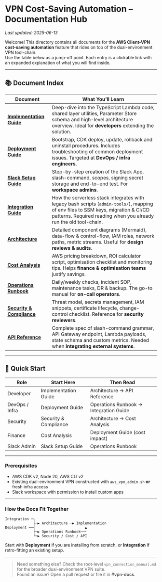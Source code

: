 # VPN Cost-Saving Automation – Documentation Hub  

_Last updated: 2025-06-13_

Welcome! This directory contains all documents for the **AWS Client-VPN cost-saving automation** feature that rides on top of the dual-environment VPN tool-chain.  
Use the table below as a jump-off point. Each entry is a clickable link with an expanded explanation of what you will find inside.

---

## 📚 Document Index

| Document | What You’ll Learn |
|----------|-------------------|
| **[Implementation Guide](VPN_COST_AUTOMATION_IMPLEMENTATION.md)** | Deep-dive into the TypeScript Lambda code, shared layer utilities, Parameter Store schema and high-level architecture overview. Ideal for **developers** extending the solution. |
| **[Deployment Guide](VPN_COST_AUTOMATION_DEPLOYMENT.md)** | Bootstrap, CDK deploy, update, rollback and uninstall procedures. Includes troubleshooting of common deployment issues. Targeted at **DevOps / infra engineers**. |
| **[Slack Setup Guide](VPN_COST_AUTOMATION_SLACK_SETUP.md)** | Step-by-step creation of the Slack App, slash-command, scopes, signing secret storage and end-to-end test. For **workspace admins**. |
| **[Integration Guide](VPN_COST_AUTOMATION_INTEGRATION_GUIDE.md)** | How the serverless stack integrates with legacy bash scripts (`admin-tools/`), mapping of env files to SSM keys, migration & CI/CD patterns. Required reading when you already run the old tool-chain. |
| **[Architecture](VPN_COST_AUTOMATION_ARCHITECTURE.md)** | Detailed component diagrams (Mermaid), data-flow & control-flow, IAM roles, network paths, metric streams. Useful for **design reviews & audits**. |
| **[Cost Analysis](VPN_COST_AUTOMATION_COST_ANALYSIS.md)** | AWS pricing breakdown, ROI calculator script, optimisation checklist and monitoring tips. Helps **finance & optimisation teams** justify savings. |
| **[Operations Runbook](VPN_COST_AUTOMATION_OPERATIONS_RUNBOOK.md)** | Daily/weekly checks, incident SOP, maintenance tasks, DR & backup. The go-to manual for **on-call operators**. |
| **[Security & Compliance](VPN_COST_AUTOMATION_SECURITY.md)** | Threat model, secrets management, IAM snippets, certificate lifecycle, change-control checklist. Reference for **security reviewers**. |
| **[API Reference](VPN_COST_AUTOMATION_API_REFERENCE.md)** | Complete spec of slash-command grammar, API Gateway endpoint, Lambda payloads, state schema and custom metrics. Needed when **integrating external systems**. |

---

## 🚀 Quick Start

| Role | Start Here | Then Read |
|------|-----------|-----------|
| Developer | Implementation Guide | Architecture → API Reference |
| DevOps / Infra | Deployment Guide | Operations Runbook → Integration Guide |
| Security | Security & Compliance | Architecture → Cost Analysis |
| Finance | Cost Analysis | Deployment Guide (cost impact) |
| Slack Admin | Slack Setup Guide | Operations Runbook |

---

### Prerequisites

* AWS CDK v2, Node 20, AWS CLI v2  
* Existing dual-environment VPN constructed with `aws_vpn_admin.sh` **or** fresh infra access  
* Slack workspace with permission to install custom apps

---

### How the Docs Fit Together

```
Integration ─┐
             ├─▶ Architecture ─▶ Implementation
Deployment ──┤                       ▲
             ├─▶ Operations Runbook──┘
             └─▶ Security / Cost / API
```

Start with **Deployment** if you are installing from scratch, or **Integration** if retro-fitting an existing setup.

---

> Need something else? Check the root-level `vpn_connection_manual.md` for the broader dual-environment VPN suite.  
> Found an issue? Open a pull request or file it in **#vpn-docs**.
